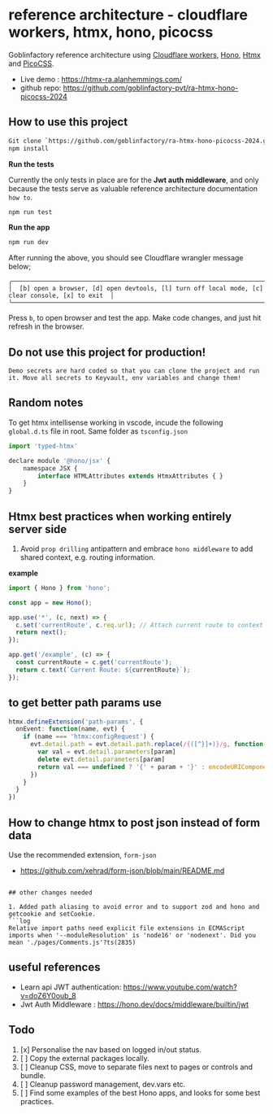 # reference architecture - cloudflare workers, htmx, hono, picocss

Goblinfactory reference architecture using [Cloudflare workers](https://developers.cloudflare.com/workers/), [Hono](https://hono.dev/), [Htmx](https://htmx.org/) and [PicoCSS](https://picocss.com/).

- Live demo : https://htmx-ra.alanhemmings.com/
- github repo:  https://github.com/goblinfactory-pvt/ra-htmx-hono-picocss-2024

## How to use this project

```bash
Git clone `https://github.com/goblinfactory/ra-htmx-hono-picocss-2024.git`
npm install
```

**Run the tests**

Currently the only tests in place are for the **Jwt auth middleware**, and only because the tests serve as valuable reference architecture documentation `how to`.

```bash
npm run test
```

**Run the app**

```bash
npm run dev
```

After running the above, you should see Cloudflare wrangler message below;
```
╭──────────────────────────────────────────────────────────────────────────────────────────────────╮
│  [b] open a browser, [d] open devtools, [l] turn off local mode, [c] clear console, [x] to exit  │
╰──────────────────────────────────────────────────────────────────────────────────────────────────╯
```

Press `b`, to open browser and test the app. Make code changes, and just hit refresh in the browser. 

## Do not use this project for production!

`Demo secrets are hard coded so that you can clone the project and run it. Move all secrets to Keyvault, env variables and change them!`

## Random notes

To get htmx intellisense working in vscode, incude the following `global.d.ts` file in root. Same folder as `tsconfig.json`

```js
import 'typed-htmx'

declare module '@hono/jsx' {
    namespace JSX {
        interface HTMLAttributes extends HtmxAttributes { }
    }
}
```

## Htmx best practices when working entirely server side

1. Avoid `prop drilling` antipattern and embrace `hono middleware` to add shared context, e.g. routing information.

**example**

```ts
import { Hono } from 'hono';

const app = new Hono();

app.use('*', (c, next) => {
  c.set('currentRoute', c.req.url); // Attach current route to context
  return next();
});

app.get('/example', (c) => {
  const currentRoute = c.get('currentRoute');
  return c.text(`Current Route: ${currentRoute}`);
});
```

## to get better path params use

```ts
htmx.defineExtension('path-params', {
  onEvent: function(name, evt) {
    if (name === 'htmx:configRequest') {
      evt.detail.path = evt.detail.path.replace(/{([^}]+)}/g, function(_, param) {
        var val = evt.detail.parameters[param]
        delete evt.detail.parameters[param]
        return val === undefined ? '{' + param + '}' : encodeURIComponent(val)
      })
    }
  }
})
```

## How to change htmx to post json instead of form data

Use the recommended extension, `form-json`

- https://github.com/xehrad/form-json/blob/main/README.md

```

## other changes needed

1. Added path aliasing to avoid error and to support zod and hono and getcookie and setCookie.
```log
Relative import paths need explicit file extensions in ECMAScript imports when '--moduleResolution' is 'node16' or 'nodenext'. Did you mean './pages/Comments.js'?ts(2835)
```

## useful references

- Learn api JWT authentication:  https://www.youtube.com/watch?v=doZ6Y0oub_8
- Jwt Auth Middleware : https://hono.dev/docs/middleware/builtin/jwt

## Todo

1. [x] Personalise the nav based on logged in/out status.
2. [ ] Copy the external packages locally.  
3. [ ] Cleanup CSS, move to separate files next to pages or controls and bundle.
4. [ ] Cleanup password management, dev.vars etc.
5. [ ] Find some examples of the best Hono apps, and looks for some best practices.